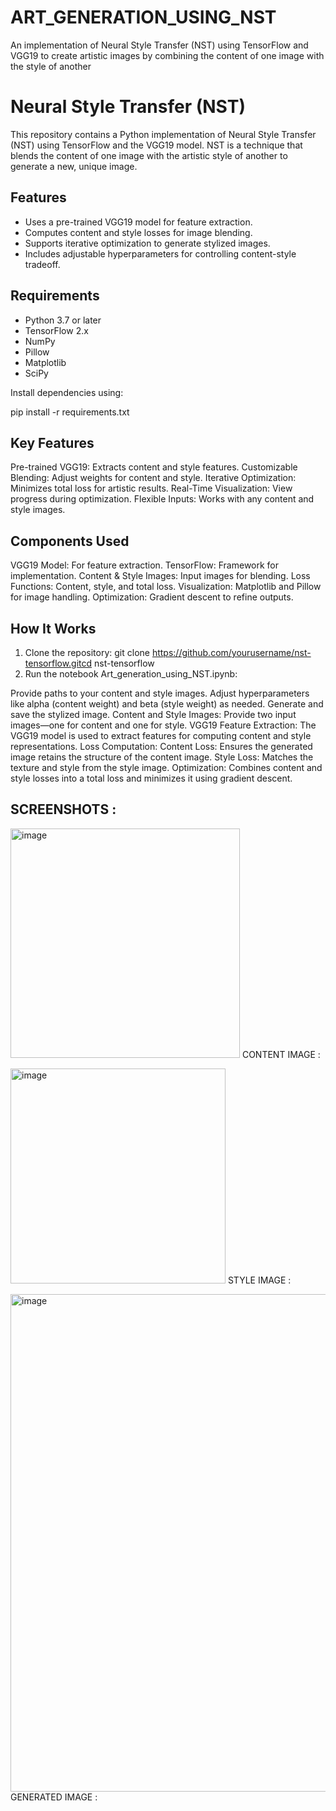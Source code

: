 # ART_GENERATION_USING_NST
An implementation of Neural Style Transfer (NST) using TensorFlow and VGG19 to create artistic images by combining the content of one image with the style of another
# Neural Style Transfer (NST)

This repository contains a Python implementation of Neural Style Transfer (NST) using TensorFlow and the VGG19 model. NST is a technique that blends the content of one image with the artistic style of another to generate a new, unique image.

## Features
- Uses a pre-trained VGG19 model for feature extraction.
- Computes content and style losses for image blending.
- Supports iterative optimization to generate stylized images.
- Includes adjustable hyperparameters for controlling content-style tradeoff.

## Requirements
- Python 3.7 or later
- TensorFlow 2.x
- NumPy
- Pillow
- Matplotlib
- SciPy

Install dependencies using:

pip install -r requirements.txt

## Key Features

Pre-trained VGG19: Extracts content and style features.
Customizable Blending: Adjust weights for content and style.
Iterative Optimization: Minimizes total loss for artistic results.
Real-Time Visualization: View progress during optimization.
Flexible Inputs: Works with any content and style images.


## Components Used
VGG19 Model: For feature extraction.
TensorFlow: Framework for implementation.
Content & Style Images: Input images for blending.
Loss Functions: Content, style, and total loss.
Visualization: Matplotlib and Pillow for image handling.
Optimization: Gradient descent to refine outputs.

## How It Works
1. Clone the repository: git clone https://github.com/yourusername/nst-tensorflow.gitcd nst-tensorflow
2. Run the notebook Art_generation_using_NST.ipynb:

Provide paths to your content and style images.
Adjust hyperparameters like alpha (content weight) and beta (style weight) as needed.
Generate and save the stylized image.
Content and Style Images: Provide two input images—one for content and one for style.
VGG19 Feature Extraction: The VGG19 model is used to extract features for computing content and style representations.
Loss Computation:
Content Loss: Ensures the generated image retains the structure of the content image.
Style Loss: Matches the texture and style from the style image.
Optimization: Combines content and style losses into a total loss and minimizes it using gradient descent.


## SCREENSHOTS :

<img width="367" alt="image" src="https://github.com/user-attachments/assets/49d377c0-94fc-4110-b52d-c58a4d1e2ceb" /> CONTENT IMAGE :


<img width="344" alt="image" src="https://github.com/user-attachments/assets/b6a887ee-e769-475e-9443-30166fff568b" /> STYLE IMAGE :

<img width="796" alt="image" src="https://github.com/user-attachments/assets/40868d87-9b8a-429c-a281-e4769176c5d3" /> GENERATED IMAGE :

